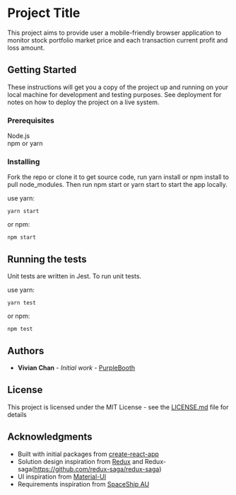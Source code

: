 # Project Title

This project aims to provide user a mobile-friendly browser application to monitor stock portfolio market price and each transaction current profit and loss amount.

## Getting Started

These instructions will get you a copy of the project up and running on your local machine for development and testing purposes. See deployment for notes on how to deploy the project on a live system.

### Prerequisites

Node.js  
npm or yarn

### Installing

Fork the repo or clone it to get source code, run yarn install or npm install to pull node_modules.
Then run npm start or yarn start to start the app locally.

use yarn:
```
yarn start
```

or npm:
```
npm start
```

## Running the tests

Unit tests are written in Jest. To run unit tests.

use yarn:
```
yarn test
```

or npm:
```
npm test
```

## Authors

* **Vivian Chan** - *Initial work* - [PurpleBooth](https://github.com/viviancpy/)

## License

This project is licensed under the MIT License - see the [LICENSE.md](LICENSE.md) file for details

## Acknowledgments

* Built with initial packages from [create-react-app](https://github.com/facebook/create-react-app)
* Solution design inspiration from [Redux](https://github.com/reactjs/redux) and Redux-saga(https://github.com/redux-saga/redux-saga)
* UI inspiration from [Material-UI](https://material-ui-next.com/)
* Requirements inspiration from [SpaceShip AU](https://www.spaceship.com.au)
